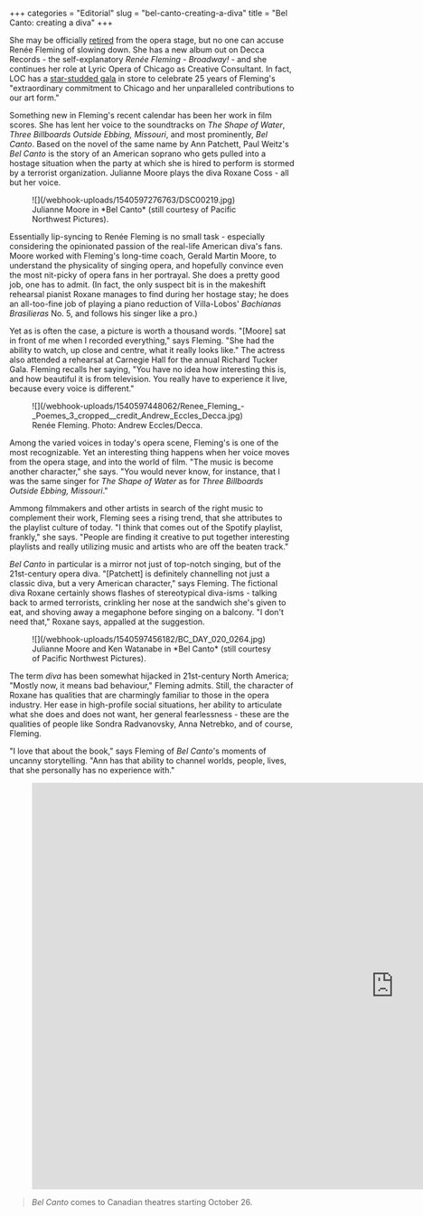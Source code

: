 +++
categories = "Editorial"
slug = "bel-canto-creating-a-diva"
title = "Bel Canto: creating a diva"
+++

She may be officially [retired](https://www.nytimes.com/2017/04/05/arts/music/the-diva-departs-renee-flemings-farewell-to-opera.html) from the opera stage, but no one can accuse Renée Fleming of slowing down. She has a new album out on Decca Records - the self-explanatory *Renée Fleming - Broadway!* - and she continues her role at Lyric Opera of Chicago as Creative Consultant. In fact, LOC has a [star-studded gala](https://www.lyricopera.org/concertstickets/calendar/2018-2019/renee-fleming-25th-anniversary-tickets?utm_source=Newsletter&utm_medium=email&utm_content=PRESS+RELEASE%3A+Lyric+Announces+Guest+Artists+for+Ren%C3%A9e+Fleming+25th+Anniversary+Concert&utm_campaign=1819+RF+concert) in store to celebrate 25 years of Fleming's "extraordinary commitment to Chicago and her unparalleled contributions to our art form."

Something new in Fleming's recent calendar has been her work in film scores. She has lent her voice to the soundtracks on *The Shape of Water*, *Three Billboards Outside Ebbing, Missouri*, and most prominently, *Bel Canto*. Based on the novel of the same name by Ann Patchett, Paul Weitz's *Bel Canto* is the story of an American soprano who gets pulled into a hostage situation when the party at which she is hired to perform is stormed by a terrorist organization. Julianne Moore plays the diva Roxane Coss - all but her voice.

<figure data-type="image">
![](/webhook-uploads/1540597276763/DSC00219.jpg)
<figcaption>Julianne Moore in *Bel Canto* (still courtesy of Pacific Northwest Pictures).</figcaption>
</figure>

Essentially lip-syncing to Renée Fleming is no small task - especially considering the opinionated passion of the real-life American diva's fans. Moore worked with Fleming's long-time coach, Gerald Martin Moore, to understand the physicality of singing opera, and hopefully convince even the most nit-picky of opera fans in her portrayal. She does a pretty good job, one has to admit. (In fact, the only suspect bit is in the makeshift rehearsal pianist Roxane manages to find during her hostage stay; he does an all-too-fine job of playing a piano reduction of Villa-Lobos' *Bachianas Brasilieras* No. 5, and follows his singer like a pro.)

Yet as is often the case, a picture is worth a thousand words. "[Moore] sat in front of me when I recorded everything," says Fleming. "She had the ability to watch, up close and centre, what it really looks like." The actress also attended a rehearsal at Carnegie Hall for the annual Richard Tucker Gala. Fleming recalls her saying, "You have no idea how interesting this is, and how beautiful it is from television. You really have to experience it live, because every voice is different."

<figure data-type="image">
![](/webhook-uploads/1540597448062/Renee_Fleming_-_Poemes_3_cropped__credit_Andrew_Eccles_Decca.jpg)
<figcaption>Renée Fleming. Photo: Andrew Eccles/Decca.</figcaption>
</figure>

Among the varied voices in today's opera scene, Fleming's is one of the most recognizable. Yet an interesting thing happens when her voice moves from the opera stage, and into the world of film. "The music is become another character," she says. "You would never know, for instance, that I was the same singer for *The Shape of Water* as for *Three Billboards Outside Ebbing, Missouri*." 

Ammong filmmakers and other artists in search of the right music to complement their work, Fleming sees a rising trend, that she attributes to the playlist culture of today. "I think that comes out of the Spotify playlist, frankly," she says. "People are finding it creative to put together interesting playlists and really utilizing music and artists who are off the beaten track."

*Bel Canto* in particular is a mirror not just of top-notch singing, but of the 21st-century opera diva. "[Patchett] is definitely channelling not just a classic diva, but a very American character," says Fleming. The fictional diva Roxane certainly shows flashes of stereotypical diva-isms - talking back to armed terrorists, crinkling her nose at the sandwich she's given to eat, and shoving away a megaphone before singing on a balcony. "I don't need that," Roxane says, appalled at the suggestion.

<figure data-type="image">
![](/webhook-uploads/1540597456182/BC_DAY_020_0264.jpg)
<figcaption>Julianne Moore and Ken Watanabe in *Bel Canto* (still courtesy of Pacific Northwest Pictures).</figcaption>
</figure>

The term *diva* has been somewhat hijacked in 21st-century North America; "Mostly now, it means bad behaviour," Fleming admits. Still, the character of Roxane has qualities that are charmingly familiar to those in the opera industry. Her ease in high-profile social situations, her ability to articulate what she does and does not want, her general fearlessness - these are the qualities of people like Sondra Radvanovsky, Anna Netrebko, and of course, Fleming.

"I love that about the book," says Fleming of *Bel Canto*'s moments of uncanny storytelling. "Ann has that ability to channel worlds, people, lives, that she personally has no experience with."

<figure data-type="video">
<iframe width="1280" height="720" src="https://www.youtube.com/embed/dBIQ0KFGn8M" frameborder="0" allow="autoplay; encrypted-media" allowfullscreen></iframe>
</figure>

>*Bel Canto* comes to Canadian theatres starting October 26.
